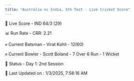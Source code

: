 ```yaml
---
title: "Australia vs India, 5th Test - Live Cricket Score"
---
```


🔴 Live Score - IND 64/3 (29)  

📊 Run Rate - CRR: 2.21  

✊ Current Batsman - Virat Kohli - 12(60)  

✊ Current Bowler - Scott Boland - 7 Over 6 Run - 1 Wicket  

📑 Status - Day 1: 2nd Session

📝 Last Updated on : 1/3/2025, 7:58:16 AM  

